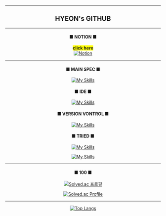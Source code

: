 <div align="center">

***
 
## <b>HYEON's GITHUB</b>

***

#### ■ NOTION ■
<span style="background-color:yellow"><b>click here</b><br></span>
[![Notion](https://img.shields.io/badge/Notion-%23000000.svg?style=for-the-badge&logo=notion&logoColor=white)](https://versed-pigment-371.notion.site/4a696b9f0df7439fa4e081e6cfbfddcf?pvs=4)

***

#### ■ MAIN SPEC ■
[![My Skills](https://skillicons.dev/icons?i=unity,cs,cpp,c)](https://skillicons.dev)<br>

#### ■ IDE ■
[![My Skills](https://skillicons.dev/icons?i=visualstudio,vscode,idea)](https://skillicons.dev)<br>

#### ■ VERSION VONTROL ■
[![My Skills](https://skillicons.dev/icons?i=github,git)](https://skillicons.dev)<br>

#### ■ TRIED ■
[![My Skills](https://skillicons.dev/icons?i=html,css,js,py,java,linux)](https://skillicons.dev)<br>

[![My Skills](https://skillicons.dev/icons?i=lua,kotlin,androidstudio,firebase,postman)](https://skillicons.dev)<br>

***

#### ■ 100 ■
[![Solved.ac
프로필](http://mazassumnida.wtf/api/mini/generate_badge?boj=urim2270)](https://solved.ac/urim2270)

[![Solved.ac Profile](http://mazassumnida.wtf/api/v2/generate_badge?boj=urim2270)](https://solved.ac/urim2270/)

***

[![Top Langs](https://github-readme-stats.vercel.app/api/top-langs/?username=zlaepek&layout=compact)](https://github.com/hyeon23/github-readme-stats)

</div>